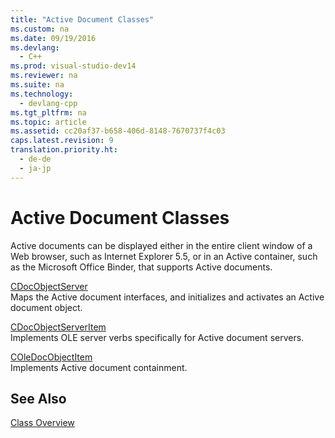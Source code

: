 ```yaml
---
title: "Active Document Classes"
ms.custom: na
ms.date: 09/19/2016
ms.devlang: 
  - C++
ms.prod: visual-studio-dev14
ms.reviewer: na
ms.suite: na
ms.technology: 
  - devlang-cpp
ms.tgt_pltfrm: na
ms.topic: article
ms.assetid: cc20af37-b658-406d-8148-7670737f4c03
caps.latest.revision: 9
translation.priority.ht: 
  - de-de
  - ja-jp
---
```

# Active Document Classes
Active documents can be displayed either in the entire client window of a Web browser, such as Internet Explorer 5.5, or in an Active container, such as the Microsoft Office Binder, that supports Active documents.  
  
 [CDocObjectServer](../vs140/CDocObjectServer-Class.md)  
 Maps the Active document interfaces, and initializes and activates an Active document object.  
  
 [CDocObjectServerItem](../vs140/CDocObjectServerItem-Class.md)  
 Implements OLE server verbs specifically for Active document servers.  
  
 [COleDocObjectItem](../vs140/COleDocObjectItem-Class.md)  
 Implements Active document containment.  
  
## See Also  
 [Class Overview](../vs140/Class-Library-Overview.md)